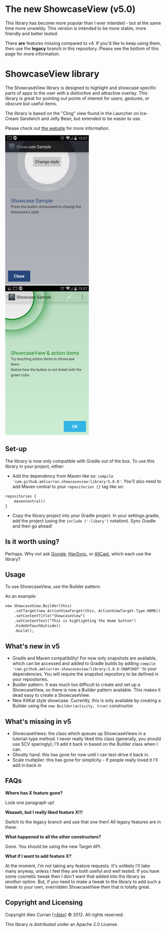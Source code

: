The new ShowcaseView (v5.0)
====

This library has become more popular than I ever intended - but at the same time more unwieldy.
This version is intended to be more stable,
more friendly and better tested.

There **are** features missing compared to v4. If you'd like to keep using them, then use the **legacy** branch in this repository. Please see the bottom of this page for more information.

ShowcaseView library
====
  
The ShowcaseView library is designed to highlight and showcase specific parts of apps to the user with a distinctive and attractive overlay. This library is great for pointing out points of interest for users, gestures, or obscure but useful items.

The library is based on the "Cling" view found in the Launcher on Ice-Cream Sandwich and Jelly Bean, but extended to be easier to use.

Please check out [the website](http://amlcurran.github.io/ShowcaseView/) for more information.

<img src='./example@2x.png' width='270' height='480' />
<img src='./example2@2x.png' width='270' height='480' />

Set-up
----

The library is now only compatible with Gradle out of the box. To use this library in your project, either:

* Add the dependency from Maven like so: `compile 'com.github.amlcurran.showcaseview:library:5.0.0'`. You'll also need to add Maven central to your `repositories {}` tag like so:
~~~
repositories {
    mavenCentral()
}
~~~
* Copy the library project into your Gradle project. In your settings.gradle, add the project (using the `include (':libary')` notation). Sync Gradle and then go ahead! 

Is it worth using?
----
Perhaps. Why not ask 
[Google](https://github.com/googlecast/CastVideos-android),
[HaxSync](https://play.google.com/store/apps/details?id=org.mots.haxsync), or [AllCast](https://play.google.com/store/apps/details?id=com.koushikdutta.cast), which each use the library?

Usage
----

To use ShowcaseView, use the Builder pattern.

As an example:

~~~
new ShowcaseView.Builder(this)
    .setTarget(new ActionViewTarget(this, ActionViewTarget.Type.HOME))
    .setContentTitle("ShowcaseView")
    .setContentText("This is highlighting the Home button")
    .hideOnTouchOutside()
    .build();
~~~ 

What's new in v5
---
* Gradle and Maven compatibility! For now only snapshots are available, which can be accessed and added to Gradle builds by adding `compile 'com.github.amlcurran.showcaseview:library:5.0.0-SNAPSHOT'` to your dependencies. You will require the snapshot repository to be defined in your repositories.
* Buidler pattern. It was much too difficult to create and set up a ShowcaseView, so there is now a Builder pattern available. This makes it dead easy to create a ShowcaseView.
* New KitKat style showcase. Currently, this is only available by creating a Builder using the `new Builder(activity, true)` constructor.

What's missing in v5
---

- ShowcaseViews: the class which queues up ShowcaseViews in a tutorial-type method. I never
really liked this class (generally, you should use SCV sparingly); I'll add it back in based on
the Builder class when I can.
- Ghostly hand: this has gone for now until I can test-drive it back in.
- Scale multiplier: this has gone for simplicity - if people really loved it I'll add in back in

FAQs
---

**Where has X feature gone?**

Look one paragraph up!

**Waaaah, but I really liked feature X!!!**

Switch to the legacy branch and use that one then! All legacy features are in there.

**What happened to all the other constructors?**

Gone. You should be using the new Target API.

**What if I want to add feature X?**

At the moment, I'm not taking any feature requests. It's unlikely I'll take many anyway,
unless I feel they are both useful and well tested. If you have some cosmetic tweak then I don't
want that added into the library as *another* option. But, if you need to make a tweak to the
library to add such a tweak to your own, overridden ShowcaseView then that is totally great.


Copyright and Licensing
----

Copyright Alex Curran ([+Alex](https://plus.google.com/110510888639261520925/posts)) © 2012. All rights reserved.

This library is distributed under an Apache 2.0 License.

